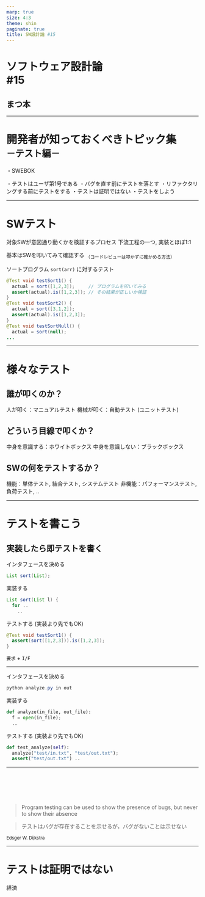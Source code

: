 ```yaml
---
marp: true
size: 4:3
theme: shin
paginate: true
title: SW設計論 #15
---
```

<!-- _class: title -->
# ソフトウェア設計論 <div class="logo">#15</div>
## まつ本

---
<!-- _class: outline-->
# 開発者が知っておくべきトピック集<br><sub>－テスト編－</sub>
<div class="corner-triangle"><div class="corner-triangle-text"></div></div>

<span class="xisabled">・SWEBOK</span>

・テストはユーザ第1号である
・バグを直す前にテストを落とす
・リファクタリングする前にテストをする
・テストは証明ではない
・テストをしよう

---
# SWテスト
対象SWが意図通り動くかを検証するプロセス
下流工程の一つ, 実装とほぼ1:1

基本はSWを叩いてみて確認する
<sub>（コードレビューは叩かずに確かめる方法）</sub>

ソートプログラム `sort(arr)` に対するテスト
```java
@Test void testSort1() {
  actual = sort([1,2,3]);     // プログラムを叩いてみる
  assert(actual).is([1,2,3]); // その結果が正しいか検証
}
@Test void testSort2() {
  actual = sort([3,1,2]);
  assert(actual).is([1,2,3]);
}
@Test void testSortNull() {
  actual = sort(null);
...
```

---

# 様々なテスト
## 誰が叩くのか？
人が叩く：マニュアルテスト
機械が叩く：自動テスト (ユニットテスト)

## どういう目線で叩くか？
中身を意識する：ホワイトボックス
中身を意識しない：ブラックボックス

## SWの何をテストするか？
機能：単体テスト, 結合テスト, システムテスト
非機能：パフォーマンステスト, 負荷テスト, ..

---
# テストを書こう
## 実装したら即テストを書く
インタフェースを決める
```java
List sort(List);
```

実装する
```java
List sort(List l) {
  for ..
    ..
```

テストする (実装より先でもOK)
```java
@Test void testSort1() {
  assert(sort([1,2,3])).is([1,2,3]);
}
```

`要求` + `I/F` 

---

インタフェースを決める
```java
python analyze.py in out
```

実装する
```python
def analyze(in_file, out_file):
  f = open(in_file);
  ..
```

テストする (実装より先でもOK)
```python
def test_analyze(self):
  analyze("test/in.txt", "test/out.txt");
  assert("test/out.txt") ..
```

---
<br><br><br><br>

> Program testing can be used to show the presence of bugs, but never to show their absence

> テストはバグが存在することを示せるが，バグがないことは示せない

<sub>Edsger W. Dijkstra</sub>

---
# テストは証明ではない
経済